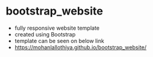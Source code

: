 # bootstrap_website

- fully responsive website template
- created using Bootstrap
- template can be seen on below link
- https://mohanlallothiya.github.io/bootstrap_website/

